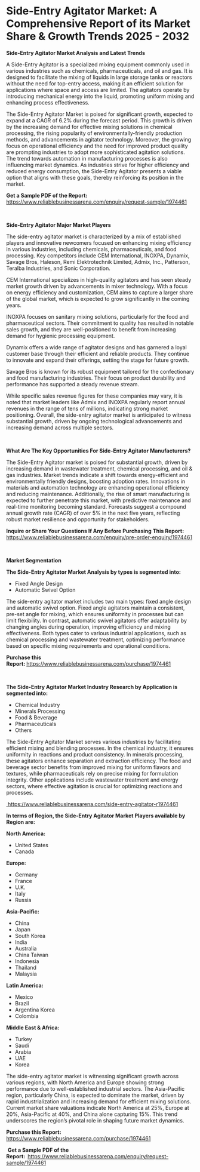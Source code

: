 <p><h1>Side-Entry Agitator Market: A Comprehensive Report of its Market Share & Growth Trends 2025 - 2032</h1></p><p><strong>Side-Entry Agitator Market Analysis and Latest Trends</strong></p>
<p><p>A Side-Entry Agitator is a specialized mixing equipment commonly used in various industries such as chemicals, pharmaceuticals, and oil and gas. It is designed to facilitate the mixing of liquids in large storage tanks or reactors without the need for top-entry access, making it an efficient solution for applications where space and access are limited. The agitators operate by introducing mechanical energy into the liquid, promoting uniform mixing and enhancing process effectiveness.</p><p>The Side-Entry Agitator Market is poised for significant growth, expected to expand at a CAGR of 6.2% during the forecast period. This growth is driven by the increasing demand for effective mixing solutions in chemical processing, the rising popularity of environmentally-friendly production methods, and advancements in agitator technology. Moreover, the growing focus on operational efficiency and the need for improved product quality are prompting industries to adopt more sophisticated agitation solutions. The trend towards automation in manufacturing processes is also influencing market dynamics. As industries strive for higher efficiency and reduced energy consumption, the Side-Entry Agitator presents a viable option that aligns with these goals, thereby reinforcing its position in the market.</p></p>
<p><strong>Get a Sample PDF of the Report:&nbsp;</strong> <a href="https://www.reliablebusinessarena.com/enquiry/request-sample/1974461?utm_campaign=3258&utm_medium=2&utm_source=Github&utm_content=ia&utm_term=12042025&utm_id=side-entry-agitator">https://www.reliablebusinessarena.com/enquiry/request-sample/1974461</a></p>
<p>&nbsp;</p>
<p><strong>Side-Entry Agitator Major Market Players</strong></p>
<p><p>The side-entry agitator market is characterized by a mix of established players and innovative newcomers focused on enhancing mixing efficiency in various industries, including chemicals, pharmaceuticals, and food processing. Key competitors include CEM International, INOXPA, Dynamix, Savage Bros, Haleson, Remi Elektrotechnik Limited, Admix, Inc., Patterson, Teralba Industries, and Sonic Corporation.</p><p>CEM International specializes in high-quality agitators and has seen steady market growth driven by advancements in mixer technology. With a focus on energy efficiency and customization, CEM aims to capture a larger share of the global market, which is expected to grow significantly in the coming years.</p><p>INOXPA focuses on sanitary mixing solutions, particularly for the food and pharmaceutical sectors. Their commitment to quality has resulted in notable sales growth, and they are well-positioned to benefit from increasing demand for hygienic processing equipment.</p><p>Dynamix offers a wide range of agitator designs and has garnered a loyal customer base through their efficient and reliable products. They continue to innovate and expand their offerings, setting the stage for future growth.</p><p>Savage Bros is known for its robust equipment tailored for the confectionary and food manufacturing industries. Their focus on product durability and performance has supported a steady revenue stream.</p><p>While specific sales revenue figures for these companies may vary, it is noted that market leaders like Admix and INOXPA regularly report annual revenues in the range of tens of millions, indicating strong market positioning. Overall, the side-entry agitator market is anticipated to witness substantial growth, driven by ongoing technological advancements and increasing demand across multiple sectors.</p></p>
<p>&nbsp;</p>
<p><strong>What Are The Key Opportunities For Side-Entry Agitator Manufacturers?</strong></p>
<p><p>The Side-Entry Agitator market is poised for substantial growth, driven by increasing demand in wastewater treatment, chemical processing, and oil & gas industries. Market trends indicate a shift towards energy-efficient and environmentally friendly designs, boosting adoption rates. Innovations in materials and automation technology are enhancing operational efficiency and reducing maintenance. Additionally, the rise of smart manufacturing is expected to further penetrate this market, with predictive maintenance and real-time monitoring becoming standard. Forecasts suggest a compound annual growth rate (CAGR) of over 5% in the next five years, reflecting robust market resilience and opportunity for stakeholders.</p></p>
<p><strong>Inquire or Share Your Questions If Any Before Purchasing This Report:</strong> <a href="https://www.reliablebusinessarena.com/enquiry/pre-order-enquiry/1974461?utm_campaign=3258&utm_medium=2&utm_source=Github&utm_content=ia&utm_term=12042025&utm_id=side-entry-agitator">https://www.reliablebusinessarena.com/enquiry/pre-order-enquiry/1974461</a></p>
<p>&nbsp;</p>
<p><strong>Market Segmentation</strong></p>
<p><strong>The Side-Entry Agitator Market Analysis by types is segmented into:</strong></p>
<p><ul><li>Fixed Angle Design</li><li>Automatic Swivel Option</li></ul></p>
<p><p>The side-entry agitator market includes two main types: fixed angle design and automatic swivel option. Fixed angle agitators maintain a consistent, pre-set angle for mixing, which ensures uniformity in processes but can limit flexibility. In contrast, automatic swivel agitators offer adaptability by changing angles during operation, improving efficiency and mixing effectiveness. Both types cater to various industrial applications, such as chemical processing and wastewater treatment, optimizing performance based on specific mixing requirements and operational conditions.</p></p>
<p><strong>Purchase this Report:&nbsp;</strong><a href="https://www.reliablebusinessarena.com/purchase/1974461?utm_campaign=3258&utm_medium=2&utm_source=Github&utm_content=ia&utm_term=12042025&utm_id=side-entry-agitator">https://www.reliablebusinessarena.com/purchase/1974461</a></p>
<p>&nbsp;</p>
<p><strong>The Side-Entry Agitator Market Industry Research by Application is segmented into:</strong></p>
<p><ul><li>Chemical Industry</li><li>Minerals Processing</li><li>Food & Beverage</li><li>Pharmaceuticals</li><li>Others</li></ul></p>
<p><p>The Side-Entry Agitator Market serves various industries by facilitating efficient mixing and blending processes. In the chemical industry, it ensures uniformity in reactions and product consistency. In minerals processing, these agitators enhance separation and extraction efficiency. The food and beverage sector benefits from improved mixing for uniform flavors and textures, while pharmaceuticals rely on precise mixing for formulation integrity. Other applications include wastewater treatment and energy sectors, where effective agitation is crucial for optimizing reactions and processes.</p></p>
<p><a href="https://www.reliablebusinessarena.com/side-entry-agitator-r1974461?utm_campaign=3258&utm_medium=2&utm_source=Github&utm_content=ia&utm_term=12042025&utm_id=side-entry-agitator">&nbsp;https://www.reliablebusinessarena.com/side-entry-agitator-r1974461</a></p>
<p><strong>In terms of Region, the Side-Entry Agitator Market Players available by Region are:</strong></p>
<p>
    <p> <strong> North America: </strong>
        <ul>
            <li>United States</li>
            <li>Canada</li>
        </ul>
        </p> 
    <p> <strong> Europe: </strong>
        <ul>
            <li>Germany</li>
            <li>France</li>
            <li>U.K.</li>
            <li>Italy</li>
            <li>Russia</li>
        </ul>
        </p> 
    <p> <strong> Asia-Pacific: </strong>
        <ul>
            <li>China</li>
            <li>Japan</li>
            <li>South Korea</li>
            <li>India</li>
            <li>Australia</li>
            <li>China Taiwan</li>
            <li>Indonesia</li>
            <li>Thailand</li>
            <li>Malaysia</li>
        </ul>
        </p> 
    <p> <strong> Latin America: </strong>
        <ul>
            <li>Mexico</li>
            <li>Brazil</li>
            <li>Argentina Korea</li>
            <li>Colombia</li>
        </ul>
        </p> 
    <p> <strong> Middle East & Africa: </strong>
        <ul>
            <li>Turkey</li>
            <li>Saudi</li>
            <li>Arabia</li>
            <li>UAE</li>
            <li>Korea</li>
        </ul>
    </p>
    </p>
<p><p>The side-entry agitator market is witnessing significant growth across various regions, with North America and Europe showing strong performance due to well-established industrial sectors. The Asia-Pacific region, particularly China, is expected to dominate the market, driven by rapid industrialization and increasing demand for efficient mixing solutions. Current market share valuations indicate North America at 25%, Europe at 20%, Asia-Pacific at 40%, and China alone capturing 15%. This trend underscores the region’s pivotal role in shaping future market dynamics.</p></p>
<p><strong>Purchase this Report: </strong><a href="https://www.reliablebusinessarena.com/purchase/1974461?utm_campaign=3258&utm_medium=2&utm_source=Github&utm_content=ia&utm_term=12042025&utm_id=side-entry-agitator">https://www.reliablebusinessarena.com/purchase/1974461</a></p>
<p>&nbsp;<strong>Get a Sample PDF of the Report:&nbsp;&nbsp;</strong><a href="https://www.reliablebusinessarena.com/enquiry/request-sample/1974461?utm_campaign=3258&utm_medium=2&utm_source=Github&utm_content=ia&utm_term=12042025&utm_id=side-entry-agitator">https://www.reliablebusinessarena.com/enquiry/request-sample/1974461</a></p>
<p><strong></strong></p>
<p><p></p><p></p><p></p></p>